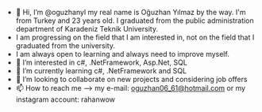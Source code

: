 - 👋 Hi, I’m @oguzhanyl my real name is Oğuzhan Yılmaz by the way. I'm from Turkey and 23 years old.
      I graduated from the public administration department of Karadeniz Teknik University.
- I am progressing on the field that I am interested in, not on the field that I graduated from the university.
- I am always open to learning and always need to improve myself.
- 👀 I’m interested in c#, .NetFramework, Asp.Net, SQL
- 🌱 I’m currently learning c#, .NetFramework and SQL
- 💞️ I’m looking to collaborate on new projects and considering job offers
- 📫 How to reach me --> my e-mail: oguzhan06_61@hotmail.com or my instagram account: rahanwow 

<!---
oguzhanyl/oguzhanyl is a ✨ special ✨ repository because its `README.md` (this file) appears on your GitHub profile.
You can click the Preview link to take a look at your changes.
--->
